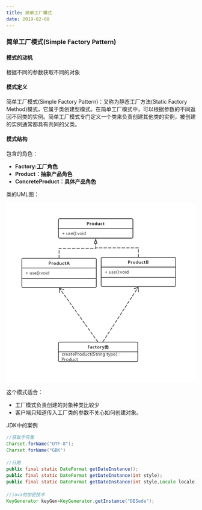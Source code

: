 ```yaml
---
title: 简单工厂模式
date: 2019-02-08
---
```

### 简单工厂模式(Simple Factory Pattern)

#### 模式的动机

根据不同的参数获取不同的对象

#### 模式定义

简单工厂模式(Simple Factory Pattern)：又称为静态工厂方法(Static Factory Method)模式，它属于类创建型模式。在简单工厂模式中，可以根据参数的不同返回不同类的实例。简单工厂模式专门定义一个类来负责创建其他类的实例，被创建的实例通常都具有共同的父类。

#### 模式结构

包含的角色：

- **Factory:工厂角色**
- **Product：抽象产品角色**
- **ConcreteProduct：具体产品角色**

类的UML图：

![图](https://github.com/mxsm/document/blob/master/image/designmode/SimpleFactory.png?raw=true)

这个模式适合：

- 工厂模式负责创建的对象种类比较少
- 客户端只知道传入工厂类的参数不关心如何创建对象。

JDK中的案例

```java
//获取字符集
Charset.forName("UTF-8");
Charset.forName("GBK")
  
//日期
public final static DateFormat getDateInstance();
public final static DateFormat getDateInstance(int style);
public final static DateFormat getDateInstance(int style,Locale locale);

//java的加密技术
KeyGenerator keyGen=KeyGenerator.getInstance("DESede");
```

